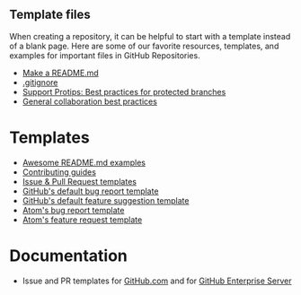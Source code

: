 ## Template files 
 
When creating a repository, it can be helpful to start with a template instead of a blank page. Here are some of our favorite resources, templates, and examples for important files in GitHub Repositories.

- [Make a README.md](https://www.makeareadme.com/)
- [.gitignore](https://github.com/github/gitignore)
- [Support Protips: Best practices for protected branches](https://github.community/t5/Support-Protips/Best-practices-for-protected-branches/ba-p/10224)
- [General collaboration best practices](https://github.com/ideaconsult/etc/wiki/GitHub-Collaboration-Best-Practices)

# Templates

- [Awesome README.md examples](https://github.com/matiassingers/awesome-readme)
- [Contributing guides](https://github.com/mntnr/awesome-contributing)
- [Issue & Pull Request templates](https://github.com/devspace/awesome-github-templates)
- [GitHub's default bug report template](github-bug.md)
- [GitHub's default feature suggestion template](github-feature.md)
- [Atom's bug report template](atom-bug.md)
- [Atom's feature request template](atom-feature.md)

# Documentation

- Issue and PR templates for [GitHub.com](https://help.github.com/en/articles/about-issue-and-pull-request-templates) and for [GitHub Enterprise Server](https://help.github.com/en/enterprise/user/articles/about-issue-and-pull-request-templates)